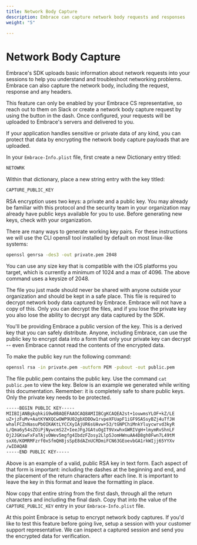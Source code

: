 ```yaml
---
title: Network Body Capture
description: Embrace can capture network body requests and responses
weight: "5"

---
```

# Network Body Capture

Embrace's SDK uploads basic information about network requests into your sessions to help you understand and troubleshoot networking problems. Embrace can also capture the network body, including the request, response and any headers. 

This feature can only be enabled by your Embrace CS representative, so reach out to them on Slack or create a network body capture request by using the button in the dash. Once configured, your requests will be uploaded to Embrace's servers and delivered to you.

If your application handles sensitive or private data of any kind, you can protect that data by encrypting the network body capture payloads that are uploaded. 

In your `Embrace-Info.plist` file, first create a new Dictionary entry titled:

```sh
NETOWRK
```

Within that dictionary, place a new string entry with the key titled:

```sh
CAPTURE_PUBLIC_KEY
```

RSA encryption uses two keys: a private and a public key. You may already be familiar with this protocol and the security team in your organization may already have public keys available for you to use. Before generating new keys, check with your organization.  

There are many ways to generate working key pairs. For these instructions we will use the CLI opensll tool installed by default on most linux-like systems:

```sh
openssl genrsa -des3 -out private.pem 2048
```

You can use any size key that is compatible with the iOS platforms you target, which is currently a minimum of 1024 and a max of 4096. The above command uses a keysize of 2048.

The file you just made should never be shared with anyone outside your organization and should be kept in a safe place. This file is required to decrypt network body data captured by Embrace. Embrace will not have a copy of this. Only you can decrypt the files, and if you lose the private key you also lose the ability to decrypt any data captured by the SDK.

You'll be providing Embrace a public version of the key. This is a derived key that you can safely distribute. Anyone, including Embrace, can use the public key to encrypt data into a form that only your private key can decrypt -- even Embrace cannot read the contents of the encrypted data.

To make the public key run the following command:

```sh
openssl rsa -in private.pem -outform PEM -pubout -out public.pem
```

The file public.pem contains the public key. Use the command `cat public.pem` to view the key. Below is an example we generated while writing this documentation. Remember: it is completely safe to share public keys. Only the private key needs to be protected.

```sh
-----BEGIN PUBLIC KEY-----
MIIBIjANBgkqhkiG9w0BAQEFAAOCAQ8AMIIBCgKCAQEA2st+1ouwmsYLOF+kZ/LE
uZ+jzFuMv+AatKYWXQCwOWP9U02gbXDDOw1rvpeXFUapF1iGF9SASsyBZj4uTfJH
whalFCZnNasuPbOIKAKtLYCCXyIAjUR6sUAvw+53/tGNPChiMnkYluycwrvd3kyR
L/Qma6y54sZOiPjNywcmS2Z+IeeJFgJGAtuOgIT9VxwhxGWRIVgH+lmymRvShnLF
Oj2JGKswFxFaTAjvOWev5mgfg4IbdzFZosy2Llp5JomHWnuAA4D8gh0Fwn7L49tM
sxX6/KOMRMFzrf0xSfmQH8jsSpE8dAZnUCRDmiFCN63GEoevbGA1rkWIjj65YYXv
/wIDAQAB
-----END PUBLIC KEY-----
```

Above is an example of a valid, public RSA key in text form. Each aspect of that form is important: including the dashes at the beginning and end, and the placement of the return characters after each line. It is important to leave the key in this format and leave the formatting in place.

Now copy that entire string from the first dash, through all the return characters and including the final dash. Copy that into the value of the `CAPTURE_PUBLIC_KEY` entry in your `Embrace-Info.plist` file.

At this point Embrace is setup to encrypt network body captures. If you'd like to test this feature before going live, setup a session with your customer support representative. We can inspect a captured session and send you the encrypted data for verification.
